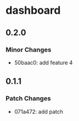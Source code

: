 # dashboard

## 0.2.0

### Minor Changes

- 50baac0: add feature 4

## 0.1.1

### Patch Changes

- 071a472: add patch
